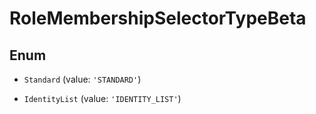 # RoleMembershipSelectorTypeBeta

## Enum


* `Standard` (value: `'STANDARD'`)

* `IdentityList` (value: `'IDENTITY_LIST'`)

